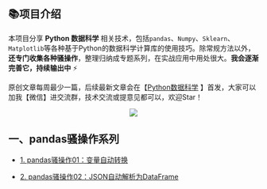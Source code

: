 ## 📚项目介绍

本项目分享 **Python 数据科学** 相关技术，包括`pandas`、`Numpy`、`Sklearn`、`Matplotlib`等各种基于Python的数据科学计算库的使用技巧。除常规方法以外，**还专门收集各种骚操作**，整理归纳成专题系列，在实战应用中用处很大。**我会逐渐完善它，持续输出中** ⚡


原创文章每周最少一篇，后续最新文章会在【[Python数据科学](https://mp.weixin.qq.com/s/QKGi7bO3mpCWmsFEwuFFTw) 】首发，大家可以加我【微信】进交流群，技术交流或提意见都可以，欢迎Star！

<center><div><img src="http://www.datadeepin.com/wp-content/uploads/2020/10/2020100803370481.jpg" /></div></center>


## 一、pandas骚操作系列

- [1. pandas骚操作01：变量自动转换](https://github.com/xiaoyusmd/PythonDataScience/blob/main/pands100-tricks/pandas100%E4%B8%AA%E9%AA%9A%E6%93%8D%E4%BD%9C%E4%B8%80%EF%BC%9A%E5%8F%98%E9%87%8F%E8%87%AA%E5%8A%A8%E8%BD%AC%E6%8D%A2.md)

- [2. pandas骚操作02：JSON自动解析为DataFrame](https://github.com/xiaoyusmd/PythonDataScience/blob/main/pands100-tricks/02_pandas100%E4%B8%AA%E9%AA%9A%E6%93%8D%E4%BD%9C%EF%BC%9AJSON%E8%87%AA%E5%8A%A8%E8%A7%A3%E6%9E%90%E4%B8%BADataFrame.md)
